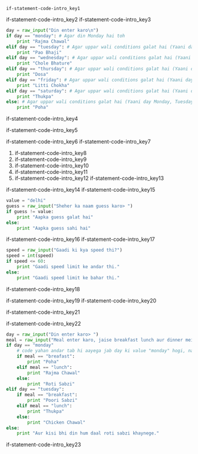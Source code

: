 ```ngMeta
if-statement-code-intro_key1
```

if-statement-code-intro_key2
if-statement-code-intro_key3


```python
day = raw_input("Din enter karo\n")
if day == "monday": # Agar din Monday hai toh
    print "Rajma Chawal"
elif day == "tuesday": # Agar uppar wali conditions galat hai (Yaani day Monday nahi hai) aur day Tuesday hai toh
    print "Pao Bhaji"
elif day == "wednesday": # Agar uppar wali conditions galat hai (Yaani day Monday aur Tuesday nahi hai) aur day Wednesday hai toh
    print "Chole Bhature"
elif day == "thursday": # Agar uppar wali conditions galat hai (Yaani day Monday, Tuesday aur Wednesday nahi hai) aur day Thursday hai toh
    print "Dosa"
elif day == "friday": # Agar uppar wali conditions galat hai (Yaani day Monday, Tuesday, Wednesday aur Thursday nahi hai) aur day Friday hai toh
    print "Litti Chokha"
elif day == "saturday": # Agar uppar wali conditions galat hai (Yaani day Monday, Tuesday, Wednesday, Thursday aur Friday nahi hai) aur day Saturday hai toh
    print "Thukpa"
else: # Agar uppar wali conditions galat hai (Yaani day Monday, Tuesday, Wednesday, Thursday, Friday aur Saturday nahi hai)
    print "Poha"
```
if-statement-code-intro_key4


if-statement-code-intro_key5


if-statement-code-intro_key6
if-statement-code-intro_key7
1. if-statement-code-intro_key8
2. if-statement-code-intro_key9
3. if-statement-code-intro_key10
4. if-statement-code-intro_key11
5. if-statement-code-intro_key12
if-statement-code-intro_key13


if-statement-code-intro_key14
if-statement-code-intro_key15


```python
value = "delhi"
guess = raw_input("Sheher ka naam guess karo> ")
if guess != value:
    print "Aapka guess galat hai"
else:
    print "Aapka guess sahi hai"
```
if-statement-code-intro_key16
if-statement-code-intro_key17


```python
speed = raw_input("Gaadi ki kya speed thi?")
speed = int(speed)
if speed <= 60:
    print "Gaadi speed limit ke andar thi."
else:
    print "Gaadi speed limit ke bahar thi."
```
if-statement-code-intro_key18


if-statement-code-intro_key19
if-statement-code-intro_key20


if-statement-code-intro_key21


if-statement-code-intro_key22


```python
day = raw_input("Din enter karo> ")
meal = raw_input("Meal enter karo, jaise breakfast lunch aur dinner mein se ek> ")
if day == "monday"
    # code yahan andar tab hi aayega jab day ki value "monday" hogi, nahi andar aayega hi nahi
    if meal == "breafast":
        print "Poha"
    elif meal == "lunch":
        print "Rajma Chawal"
    else:
        print "Roti Sabzi"
elif day == "tuesday":
    if meal == "breakfast":
        print "Poori Sabzi"
    elif meal == "lunch":
        print "Thukpa"
    else:
        print "Chicken Chawal"
else:
    print "Aur kisi bhi din hum daal roti sabzi khaynege."
```
if-statement-code-intro_key23
